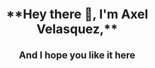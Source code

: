 <h1 align="center">**Hey there 👋, I'm Axel Velasquez,**</h1> 

<h2 align="center"> And I hope you like it here</h2>



<!--
**LMSAIH/LMSAIH** is a ✨ _special_ ✨ repository because its `README.md` (this file) appears on your GitHub profile.

Here are some ideas to get you started:

- 🔭 I’m currently working on ...
- 🌱 I’m currently learning ...
- 👯 I’m looking to collaborate on ...
- 🤔 I’m looking for help with ...
- 💬 Ask me about ...
- 📫 How to reach me: ...
- 😄 Pronouns: ...
- ⚡ Fun fact: ...
-->
